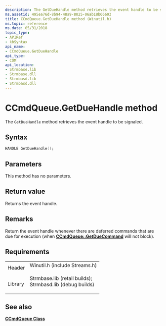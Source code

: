 ```yaml
---
description: The GetDueHandle method retrieves the event handle to be signaled.
ms.assetid: 495ea76d-8b94-48a9-8025-06ab18b66693
title: CCmdQueue.GetDueHandle method (Winutil.h)
ms.topic: reference
ms.date: 05/31/2018
topic_type: 
- APIRef
- kbSyntax
api_name: 
- CCmdQueue.GetDueHandle
api_type: 
- COM
api_location: 
- Strmbase.lib
- Strmbase.dll
- Strmbasd.lib
- Strmbasd.dll
---
```


# CCmdQueue.GetDueHandle method

The `GetDueHandle` method retrieves the event handle to be signaled.

## Syntax


```C++
HANDLE GetDueHandle();
```



## Parameters

This method has no parameters.

## Return value

Returns the event handle.

## Remarks

Return the event handle whenever there are deferred commands that are due for execution (when [**CCmdQueue::GetDueCommand**](ccmdqueue-getduecommand.md) will not block).

## Requirements



|                    |                                                                                                                                                                                            |
|--------------------|--------------------------------------------------------------------------------------------------------------------------------------------------------------------------------------------|
| Header<br/>  | <dl> <dt>Winutil.h (include Streams.h)</dt> </dl>                                                                                   |
| Library<br/> | <dl> <dt>Strmbase.lib (retail builds); </dt> <dt>Strmbasd.lib (debug builds)</dt> </dl> |



## See also

<dl> <dt>

[**CCmdQueue Class**](ccmdqueue.md)
</dt> </dl>

 

 




